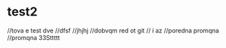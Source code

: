 # test2
//tova e test dve
//dfsf
//jhjhj
//dobvqm red ot git
// i az
//poredna promqna
//promqna 33Sttttt